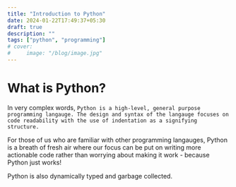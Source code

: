 ```yaml
---
title: "Introduction to Python"
date: 2024-01-22T17:49:37+05:30
draft: true
description: ""
tags: ["python", "programming"]
# cover:
#     image: "/blog/image.jpg"
---
```


# What is Python?

In very complex words, `Python is a high-level, general purpose programming langauge. The design and syntax of the langauge focuses on code readability with the use of indentation as a signifying structure.`

For those of us who are familiar with other programming langauges, Python is a breath of fresh air where our focus can be put on writing more actionable code rather than worrying about making it work - because Python just works!

Python is also dynamically typed and garbage collected. 